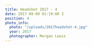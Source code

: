 ```yaml
---
title: Headshot 2017 - 4
date: 2017-09-09 01:19:00 Z
position: 4
photo_info:
  photo: "/uploads/2017headshot-4.jpg"
  year: 2017
  photographer: Morgan Lewis
---
```


